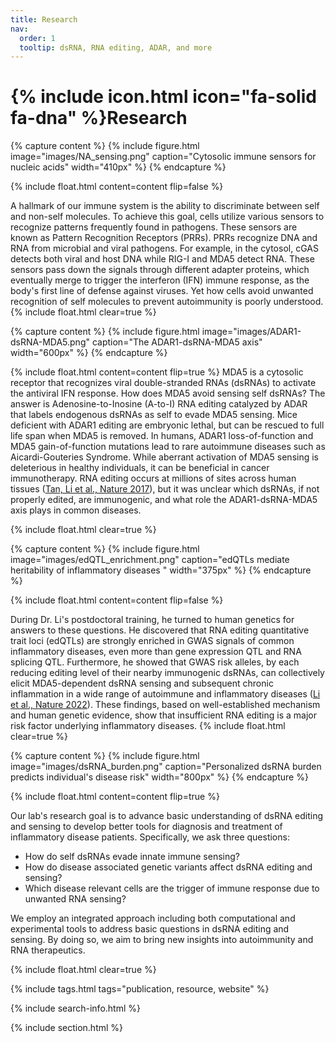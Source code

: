 ```yaml
---
title: Research
nav:
  order: 1
  tooltip: dsRNA, RNA editing, ADAR, and more
---
```


# {% include icon.html icon="fa-solid fa-dna" %}Research

{% capture content %}
{%
  include figure.html
  image="images/NA_sensing.png"
  caption="Cytosolic immune sensors for nucleic acids"
  width="410px"
%}
{% endcapture %}

{%
  include float.html
  content=content
  flip=false
%}

A hallmark of our immune system is the ability to discriminate between self and non-self molecules. To achieve this goal, cells utilize various sensors to recognize patterns frequently found in pathogens. These sensors are known as Pattern Recognition Receptors (PRRs). PRRs recognize DNA and RNA from microbial and viral pathogens. For example, in the cytosol, cGAS detects both viral and host DNA while RIG-I and MDA5 detect RNA. These sensors pass down the signals through different adapter proteins, which eventually merge to trigger the interferon (IFN) immune response, as the body's first line of defense against viruses. Yet how cells avoid unwanted recognition of self molecules to prevent autoimmunity is poorly understood.
{% include float.html clear=true %}

{% capture content %}
{%
  include figure.html
  image="images/ADAR1-dsRNA-MDA5.png"
  caption="The ADAR1-dsRNA-MDA5 axis"
  width="600px"
%}
{% endcapture %}

{%
  include float.html
  content=content
  flip=true
%}
MDA5 is a cytosolic receptor that recognizes viral double-stranded RNAs (dsRNAs) to activate the antiviral IFN response. How does MDA5 avoid sensing self dsRNAs? The answer is Adenosine-to-Inosine (A-to-I) RNA editing catalyzed by ADAR that labels endogenous dsRNAs as self to evade MDA5 sensing. Mice deficient with ADAR1 editing are embryonic lethal, but can be rescued to full life span when MDA5 is removed. In humans, ADAR1 loss-of-function and MDA5 gain-of-function mutations lead to rare autoimmune diseases such as Aicardi-Gouteries Syndrome. While aberrant activation of MDA5 sensing is deleterious in healthy individuals, it can be beneficial in cancer immunotherapy. RNA editing occurs at millions of sites across human tissues ([Tan, Li et al., Nature 2017](https://www.nature.com/articles/nature24041)), but it was unclear which dsRNAs, if not properly edited, are immunogenic, and what role the ADAR1-dsRNA-MDA5 axis plays in common diseases.

{% include float.html clear=true %}

{% capture content %}
{%
  include figure.html
  image="images/edQTL_enrichment.png"
  caption="edQTLs mediate heritability of inflammatory diseases "
  width="375px"
%}
{% endcapture %}

{%
  include float.html
  content=content
  flip=false
%}

During Dr. Li's postdoctoral training, he turned to human genetics for answers to these questions. He discovered that RNA editing quantitative trait loci (edQTLs) are strongly enriched in GWAS signals of common inflammatory diseases, even more than gene expression QTL and RNA splicing QTL. Furthermore, he showed that GWAS risk alleles, by each reducing editing level of their nearby immunogenic dsRNAs, can collectively elicit MDA5-dependent dsRNA sensing and subsequent chronic inflammation in a wide range of autoimmune and inflammatory diseases ([Li et al., Nature 2022](https://www.nature.com/articles/s41586-022-05052-x)). These findings, based on well-established mechanism and human genetic evidence, show that insufficient RNA editing is a major risk factor underlying inflammatory diseases.
{% include float.html clear=true %}

{% capture content %}
{%
  include figure.html
  image="images/dsRNA_burden.png"
  caption="Personalized dsRNA burden predicts individual's disease risk"
  width="800px"
%}
{% endcapture %}

{%
  include float.html
  content=content
  flip=true
%}

Our lab's research goal is to advance basic understanding of dsRNA editing and sensing to develop better tools for diagnosis and treatment of inflammatory disease patients. Specifically, we ask three questions:

  - How do self dsRNAs evade innate immune sensing?
  - How do disease associated genetic variants affect dsRNA editing and sensing?
  - Which disease relevant cells are the trigger of immune response due to unwanted RNA sensing?

We employ an integrated approach including both computational and experimental tools to address basic questions in dsRNA editing and sensing. By doing so, we aim to bring new insights into autoimmunity and RNA therapeutics.

{% include float.html clear=true %}

{% include tags.html tags="publication, resource, website" %}

{% include search-info.html %}

{% include section.html %}

<!-- ## Projects

{% include list.html component="card" data="projects" filters="group: featured" %}

{% include section.html %}
